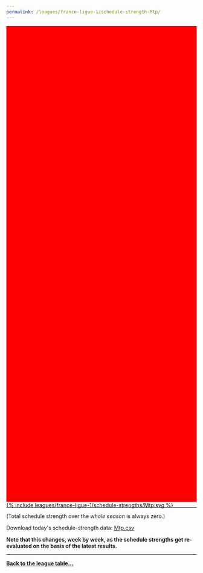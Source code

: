 ```yaml
---
permalink: /leagues/france-ligue-1/schedule-strength-Mtp/
---
```


<style>
.svg-wrap {
    background-color:red;
    height:0;
    padding-top:250%; /* 350px/550px */
    position: relative;
}

svg {
    background-color: white;
    height: 100%;
    display:block;
    width: 100%;
    position: absolute;
    top:0;
    left:0;
}
</style>


<div class="svg-wrap">
{% include leagues/france-ligue-1/schedule-strengths/Mtp.svg %}
</div>

-----

(Total schedule strength over the *whole season* is always zero.)


Download today's schedule-strength data: [Mtp.csv](/assets/leagues/france-ligue-1/2024/schedule-strengths/Mtp.csv)

**Note that this changes, week by week, as the schedule strengths get re-evaluated on the
basis of the latest results.**

-----

[**Back to the league table...**](/leagues/france-ligue-1)


